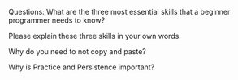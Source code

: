 
Questions:
What are the three most essential skills that a beginner programmer needs to know?

Please explain these three skills in your own words.

Why do you need to not copy and paste?

Why is Practice and Persistence important?

